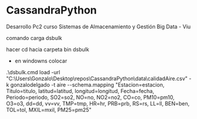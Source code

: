 # CassandraPython
Desarrollo Pc2 curso Sistemas de Almacenamiento y Gestión Big Data - Viu 



comando carga dsbulk

hacer cd hacia carpeta bin dsbulk

- en windowns colocar

.\dsbulk.cmd load -url "C:\\Users\\Gonzalo\\Desktop\\repos\\CassandraPython\\data\\calidadAire.csv" -k gonzalodelgado -t aire --schema.mapping "Estacion=estacion, Titulo=titulo, latitud=latitud, longitud=longitud, Fecha=fecha, Periodo=periodo, SO2=so2, NO=no, NO2=no2, CO=co, PM10=pm10, O3=o3, dd=dd, vv=vv, TMP=tmp, HR=hr, PRB=prb, RS=rs, LL=ll, BEN=ben, TOL=tol, MXIL=mxil, PM25=pm25"